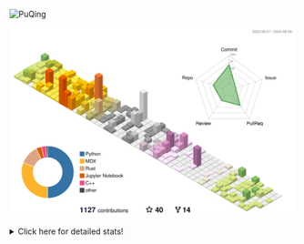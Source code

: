 ![PuQing](https://user-images.githubusercontent.com/27223114/171565019-9a56fae6-b08b-421f-99db-7e830da42371.png)

![](./profile-3d-contrib/profile-season-animate.svg)

<details>
<summary>Click here for detailed stats!</summary>

<!--START_SECTION:waka-->
![Lines of code](https://img.shields.io/badge/From%20Hello%20World%20I%27ve%20Written-1.4%20million%20lines%20of%20code-blue)

**🐱 My GitHub Data** 

> 📦 401.4 kB Used in GitHub's Storage 
 > 
> 🏆 480 Contributions in the Year 2024
 > 
> 🚫 Not Opted to Hire
 > 
> 📜 54 Public Repositories 
 > 
> 🔑 29 Private Repositories 
 > 
**I'm an Early 🐤** 

```text
🌞 Morning                499 commits         ██░░░░░░░░░░░░░░░░░░░░░░░   06.38 % 
🌆 Daytime                3541 commits        ███████████░░░░░░░░░░░░░░   45.25 % 
🌃 Evening                1767 commits        ██████░░░░░░░░░░░░░░░░░░░   22.58 % 
🌙 Night                  2019 commits        ██████░░░░░░░░░░░░░░░░░░░   25.80 % 
```


📊 **This Week I Spent My Time On** 

```text
💬 Programming Languages: 
Python                   8 hrs 22 mins       ███████░░░░░░░░░░░░░░░░░░   27.82 % 
Browsing                 5 hrs 48 mins       █████░░░░░░░░░░░░░░░░░░░░   19.31 % 
GitHubing                4 hrs 26 mins       ████░░░░░░░░░░░░░░░░░░░░░   14.77 % 
TypeScript               4 hrs 25 mins       ████░░░░░░░░░░░░░░░░░░░░░   14.73 % 
Fish Touching            1 hr 50 mins        ██░░░░░░░░░░░░░░░░░░░░░░░   06.13 % 

🔥 Editors: 
VS Code                  15 hrs 53 mins      █████████████░░░░░░░░░░░░   52.82 % 
Chrome                   13 hrs 56 mins      ████████████░░░░░░░░░░░░░   46.30 % 
fish                     15 mins             ░░░░░░░░░░░░░░░░░░░░░░░░░   00.88 % 

💻 Operating System: 
Mac                      14 hrs 12 mins      ████████████░░░░░░░░░░░░░   47.18 % 
WSL                      10 hrs              ████████░░░░░░░░░░░░░░░░░   33.26 % 
Windows                  4 hrs 30 mins       ████░░░░░░░░░░░░░░░░░░░░░   14.98 % 
Linux                    1 hr 22 mins        █░░░░░░░░░░░░░░░░░░░░░░░░   04.57 % 
```


<!--END_SECTION:waka-->
</details>
